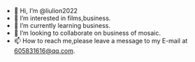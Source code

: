 - 👋 Hi, I’m @liulion2022
- 👀 I’m interested in films,business.
- 🌱 I’m currently learning business.
- 💞️ I’m looking to collaborate on business of mosaic.
- 📫 How to reach me,please leave a message to my E-mail at 605831616@qq.com.

<!---
liulion2022/liulion2022 is a ✨ special ✨ repository because its `README.md` (this file) appears on your GitHub profile.
You can click the Preview link to take a look at your changes.
--->
